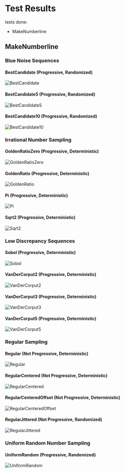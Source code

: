 # Test Results
 tests done:
* MakeNumberline
## MakeNumberline
### Blue Noise Sequences
#### BestCandidate (Progressive, Randomized)
![BestCandidate](../../../_1d/samples/blue_noise/MakeNumberline_BestCandidate.png)  
#### BestCandidate5 (Progressive, Randomized)
![BestCandidate5](../../../_1d/samples/blue_noise/MakeNumberline_BestCandidate5.png)  
#### BestCandidate10 (Progressive, Randomized)
![BestCandidate10](../../../_1d/samples/blue_noise/MakeNumberline_BestCandidate10.png)  
### Irrational Number Sampling
#### GoldenRatioZero (Progressive, Deterministic)
![GoldenRatioZero](../../../_1d/samples/irrational_numbers/MakeNumberline_GoldenRatioZero.png)  
#### GoldenRatio (Progressive, Deterministic)
![GoldenRatio](../../../_1d/samples/irrational_numbers/MakeNumberline_GoldenRatio.png)  
#### Pi (Progressive, Deterministic)
![Pi](../../../_1d/samples/irrational_numbers/MakeNumberline_Pi.png)  
#### Sqrt2 (Progressive, Deterministic)
![Sqrt2](../../../_1d/samples/irrational_numbers/MakeNumberline_Sqrt2.png)  
### Low Discrepancy Sequences
#### Sobol (Progressive, Deterministic)
![Sobol](../../../_1d/samples/lds/MakeNumberline_Sobol.png)  
#### VanDerCorput2 (Progressive, Deterministic)
![VanDerCorput2](../../../_1d/samples/lds/MakeNumberline_VanDerCorput2.png)  
#### VanDerCorput3 (Progressive, Deterministic)
![VanDerCorput3](../../../_1d/samples/lds/MakeNumberline_VanDerCorput3.png)  
#### VanDerCorput5 (Progressive, Deterministic)
![VanDerCorput5](../../../_1d/samples/lds/MakeNumberline_VanDerCorput5.png)  
### Regular Sampling
#### Regular (Not Progressive, Deterministic)
![Regular](../../../_1d/samples/regular/MakeNumberline_Regular.png)  
#### RegularCentered (Not Progressive, Deterministic)
![RegularCentered](../../../_1d/samples/regular/MakeNumberline_RegularCentered.png)  
#### RegularCenteredOffset (Not Progressive, Deterministic)
![RegularCenteredOffset](../../../_1d/samples/regular/MakeNumberline_RegularCenteredOffset.png)  
#### RegularJittered (Not Progressive, Randomized)
![RegularJittered](../../../_1d/samples/regular/MakeNumberline_RegularJittered.png)  
### Uniform Random Number Sampling
#### UniformRandom (Progressive, Randomized)
![UniformRandom](../../../_1d/samples/uniform_random/MakeNumberline_UniformRandom.png)  
